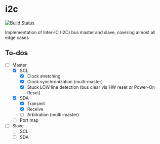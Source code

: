 # i2c

[![Build Status](https://travis-ci.org/hdl-util/i2c.svg?branch=master)](https://travis-ci.org/hdl-util/i2c)

Implementation of Inter-IC (I2C) bus master and slave, covering almost all edge cases

## To-dos

- [ ] Master
    - [x] SCL
        - [x] Clock stretching
        - [x] Clock synchronization (multi-master)
        - [x] Stuck LOW line detection (bus clear via HW reset or Power-On Reset)
    - [x] SDA
        - [x] Transmit
        - [x] Receive
        - [ ] Arbitration (multi-master)
    - [ ] Port map
- [ ] Slave
    - [ ] SCL
    - [ ] SDA
